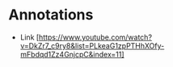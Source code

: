 # Annotations
- Link [https://www.youtube.com/watch?v=DkZr7_c9ry8&list=PLkeaG1zpPTHhXOfy-mFbdqd1Zz4GnjcpC&index=11]
